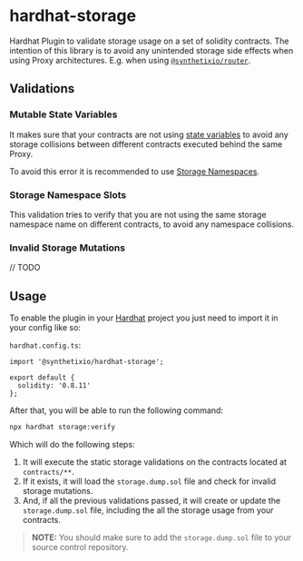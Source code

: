 # hardhat-storage

Hardhat Plugin to validate storage usage on a set of solidity contracts. The intention of this library is to avoid any unintended storage side effects when using Proxy architectures. E.g. when using [`@synthetixio/router`](https://github.com/Synthetixio/synthetix-v3/tree/main/utils/router).

## Validations

### Mutable State Variables

It makes sure that your contracts are not using [state variables](https://docs.soliditylang.org/en/v0.8.17/internals/layout_in_storage.html) to avoid any storage collisions between different contracts executed behind the same Proxy.

To avoid this error it is recommended to use [Storage Namespaces](../router/README.md#storage-namespaces).

### Storage Namespace Slots

This validation tries to verify that you are not using the same storage namespace name on different contracts, to avoid any namespace collisions.

### Invalid Storage Mutations

// TODO

## Usage

To enable the plugin in your [Hardhat](https://hardhat.org/) project you just need to import it in your config like so:

`hardhat.config.ts`:

```
import '@synthetixio/hardhat-storage';

export default {
  solidity: '0.8.11'
};
```

After that, you will be able to run the following command:

```bash
npx hardhat storage:verify
```

Which will do the following steps:

1. It will execute the static storage validations on the contracts located at `contracts/**`.
2. If it exists, it will load the `storage.dump.sol` file and check for invalid storage mutations.
3. And, if all the previous validations passed, it will create or update the `storage.dump.sol` file, including the all the storage usage from your contracts.

> **NOTE:** You should make sure to add the `storage.dump.sol` file to your source control repository.
